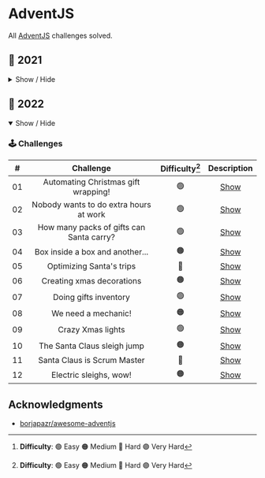 # AdventJS
All [AdventJS](https://adventjs.dev/) challenges solved.

## 🦠 2021

<details hide>

<summary>Show / Hide</summary>

### 🕹️ Challenges

|  #  |                             Challenge                             | Difficulty[^1] |                Description                 |
| :-: | :---------------------------------------------------------------: | :------------: | :----------------------------------------: |
| 01  |                    Contando ovejas para dormir                    |       🟢       | [Show](https://2021.adventjs.dev/challenges/01) |
| 02  |               ¡Ayuda al elfo a listar los regalos!                |       🟢       | [Show](https://2021.adventjs.dev/challenges/02) |
| 03  |               El Grinch quiere fastidiar la Navidad               |       🟠       | [Show](https://2021.adventjs.dev/challenges/03) |
| 04  |               ¡Es hora de poner la navidad en casa!               |       🟠       | [Show](https://2021.adventjs.dev/challenges/04) |
| 05  |                Contando los días para los regalos                 |       🟢       | [Show](https://2021.adventjs.dev/challenges/05) |
| 06  |                  Rematando los exámenes finales                   |       🟠       | [Show](https://2021.adventjs.dev/challenges/06) |
| 07  |                     Buscando en el almacén...                     |       🟠       | [Show](https://2021.adventjs.dev/challenges/07) |
| 08  |                  La locura de las criptomonedas                   |       🟠       | [Show](https://2021.adventjs.dev/challenges/08) |
| 09  |                  Agrupando cosas automáticamente                  |       🔴       | [Show](https://2021.adventjs.dev/challenges/09) |
| 10  |                       La máquina del cambio                       |       🔴       | [Show](https://2021.adventjs.dev/challenges/10) |
| 11  |           ¿Vale la pena la tarjeta fidelidad del cine?            |       🟠       | [Show](https://2021.adventjs.dev/challenges/11) |
| 12  |              La ruta perfecta para dejar los regalos              |       🔴       | [Show](https://2021.adventjs.dev/challenges/12) |
| 13  |                  Envuelve regalos con asteriscos                  |       🟢       | [Show](https://2021.adventjs.dev/challenges/13) |
| 14  |                     En busca del reno perdido                     |       🟠       | [Show](https://2021.adventjs.dev/challenges/14) |
| 15  |                         El salto perfecto                         |       🟠       | [Show](https://2021.adventjs.dev/challenges/15) |
| 16  |                    Descifrando los números...                     |       🟢       | [Show](https://2021.adventjs.dev/challenges/16) |
| 17  |            La locura de enviar paquetes en esta época             |       🔴       | [Show](https://2021.adventjs.dev/challenges/17) |
| 18  |                El sistema operativo de Santa Claus                |       🟢       | [Show](https://2021.adventjs.dev/challenges/18) |
| 19  |                ¿Qué deberíamos aprender en Platzi?                |       🟠       | [Show](https://2021.adventjs.dev/challenges/19) |
| 20  |                  ¿Una carta de pangramas? ¡QUÉ!                   |       🟢       | [Show](https://2021.adventjs.dev/challenges/20) |
| 21  |                      La ruta con los regalos                      |       🔴       | [Show](https://2021.adventjs.dev/challenges/21) |
| 22  |                ¿Cuántos adornos necesita el árbol?                |       🟠       | [Show](https://2021.adventjs.dev/challenges/22) |
| 23  | ¿Puedes reconfigurar las fábricas para no parar de crear regalos? |       🟣       | [Show](https://2021.adventjs.dev/challenges/23) |
| 24  |                   Comparando árboles de Navidad                   |       🟠       | [Show](https://2021.adventjs.dev/challenges/24) |
| 25  |            El último juego y hasta el año que viene 👋            |       🟠       | [Show](https://2021.adventjs.dev/challenges/25) |

</details>

## 🤖 2022

<details open>

<summary>Show / Hide</summary>

### 🕹️ Challenges

|  #  |                Challenge                 | Difficulty[^1] |                  Description                   |
| :-: | :--------------------------------------: | :------------: | :--------------------------------------------: |
| 01  |   Automating Christmas gift wrapping!    |       🟢       | [Show](https://adventjs.dev/challenges/2022/1) |
| 02  |  Nobody wants to do extra hours at work  |       🟢       | [Show](https://adventjs.dev/challenges/2022/2) |
| 03  | How many packs of gifts can Santa carry? |       🟢       | [Show](https://adventjs.dev/challenges/2022/3) |
| 04  |     Box inside a box and another...      |       🟠       | [Show](https://adventjs.dev/challenges/2022/4) |
| 05  |         Optimizing Santa's trips         |       🔴       | [Show](https://adventjs.dev/challenges/2022/5) |
| 06  |        Creating xmas decorations         |       🟠       | [Show](https://adventjs.dev/challenges/2022/6) |
| 07  |          Doing gifts inventory           |       🟢       | [Show](https://adventjs.dev/challenges/2022/7) |
| 08  |           We need a mechanic!            |       🟠       | [Show](https://adventjs.dev/challenges/2022/8) |
| 09  |            Crazy Xmas lights             |       🟢       | [Show](https://adventjs.dev/challenges/2022/9) |
| 10  |       The Santa Claus sleigh jump        |       🟠       | [Show](https://adventjs.dev/challenges/2022/10) |
| 11  |       Santa Claus is Scrum Master        |       🔴       | [Show](https://adventjs.dev/challenges/2022/11) |
| 12  |          Electric sleighs, wow!          |       🟠       | [Show](https://adventjs.dev/challenges/2022/12) |

[^1]: **Difficulty**: 🟢 Easy 🟠 Medium 🔴 Hard 🟣 Very Hard

</details>

## Acknowledgments

- [borjapazr/awesome-adventjs](https://github.com/borjapazr/awesome-adventjs)
